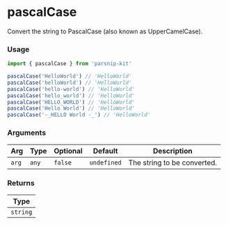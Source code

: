 # pascalCase
      
Convert the string to PascalCase (also known as UpperCamelCase).

### Usage

```ts
import { pascalCase } from 'parsnip-kit'

pascalCase('HelloWorld') // 'HelloWorld'
pascalCase('helloWorld') // 'HelloWorld'
pascalCase('hello-world') // 'HelloWorld'
pascalCase('hello_world') // 'HelloWorld'
pascalCase('HELLO_WORLD') // 'HelloWorld'
pascalCase('Hello World') // 'HelloWorld'
pascalCase('-_HELLO World -_') // 'HelloWorld'
```

      
### Arguments
      
| Arg | Type | Optional | Default | Description |
| --- | --- | --- | --- | --- |
| `arg` | `any` | `false` | `undefined` | The string to be converted. |
      
### Returns

| Type |
| ---  |
| `string`  |